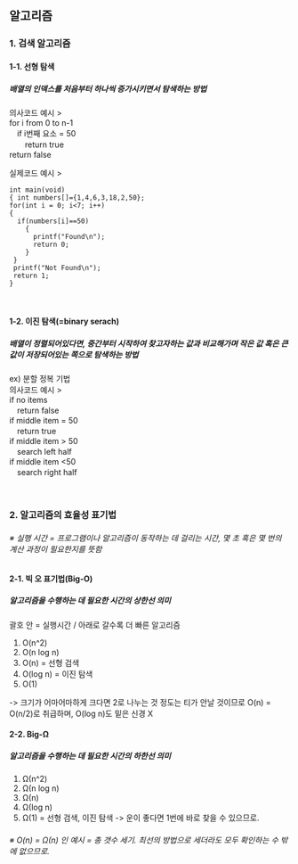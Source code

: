 ## 알고리즘   

### 1. 검색 알고리즘   
#### 1-1. 선형 탐색   
##### 배열의 인덱스를 처음부터 하나씩 증가시키면서 탐색하는 방법    
의사코드 예시 >   
for i from 0 to n-1    
　if i번째 요소 = 50   
  　　return true   
return false      

실제코드 예시 >   
```
int main(void)   
{ int numbers[]={1,4,6,3,18,2,50};   
for(int i = 0; i<7; i++)
{
  if(numbers[i]==50)   
    {
      printf("Found\n");
      return 0;
    }
 }
 printf("Not Found\n");
 return 1;
}
```

</br>


#### 1-2. 이진 탐색(=binary serach)      
##### 배열이 정렬되어있다면, 중간부터 시작하여 찾고자하는 값과 비교해가며 작은 값 혹은 큰 값이 저장되어있는 쪽으로 탐색하는 방법   
ex) 분할 정복 기법    
의사코드 예시 >   
if no items  
　return false      
if middle item = 50     
　return true   
if middle item > 50   
　search left half    
if middle item <50    
　search right half    
 
 </br>   
 
 ### 2. 알고리즘의 효율성 표기법      
 ###### ※ 실행 시간 = 프로그램이나 알고리즘이 동작하는 데 걸리는 시간, 몇 초 혹은 몇 번의 계산 과정이 필요한지를 뜻함   
 #### 2-1. 빅 오 표기법(Big-O)     
 ##### 알고리즘을 수행하는 데 필요한 시간의 상한선 의미          
 괄호 안 = 실행시간 / 아래로 갈수록 더 빠른 알고리즘   
 1. O(n^2)   
 2. O(n log n)   
 3. O(n) = 선형 검색        
 4. O(log n) = 이진 탐색     
 5. O(1)     

-> 크기가 어마어마하게 크다면 2로 나누는 것 정도는 티가 안날 것이므로 O(n) = O(n/2)로 취급하며, O(log n)도 밑은 신경 X      
      

#### 2-2. Big-Ω    
##### 알고리즘을 수행하는 데 필요한 시간의 하한선 의미   
1. Ω(n^2)   
2. Ω(n log n)   
3. Ω(n)         
4. Ω(log n)   
5. Ω(1) = 선형 검색, 이진 탐색 -> 운이 좋다면 1번에 바로 찾을 수 있으므로.       

###### ※ O(n) = Ω(n) 인 예시 = 총 갯수 세기. 최선의 방법으로 세더라도 모두 확인하는 수 밖에 없으므로.   



